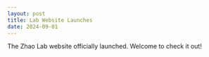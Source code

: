 ```yaml
---
layout: post
title: Lab Website Launches
date: 2024-09-01
---
```


The Zhao Lab website officially launched. Welcome to check it out!

